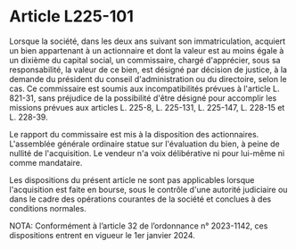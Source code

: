 # Article L225-101

Lorsque la société, dans les deux ans suivant son immatriculation, acquiert un bien appartenant à un actionnaire et dont la valeur est au moins égale à un dixième du capital social, un commissaire, chargé d'apprécier, sous sa responsabilité, la valeur de ce bien, est désigné par décision de justice, à la demande du président du conseil d'administration ou du directoire, selon le cas. Ce commissaire est soumis aux incompatibilités prévues à l'article L. 821-31, sans préjudice de la possibilité d'être désigné pour accomplir les missions prévues aux articles L. 225-8, L. 225-131, L. 225-147, L. 228-15 et L. 228-39.

Le rapport du commissaire est mis à la disposition des actionnaires. L'assemblée générale ordinaire statue sur l'évaluation du bien, à peine de nullité de l'acquisition. Le vendeur n'a voix délibérative ni pour lui-même ni comme mandataire.

Les dispositions du présent article ne sont pas applicables lorsque l'acquisition est faite en bourse, sous le contrôle d'une autorité judiciaire ou dans le cadre des opérations courantes de la société et conclues à des conditions normales.

NOTA:
Conformément à l’article 32 de l’ordonnance n° 2023-1142, ces dispositions entrent en vigueur le 1er janvier 2024.
